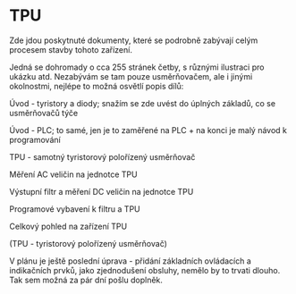 # TPU
Zde jdou poskytnuté dokumenty, které se podrobně zabývají celým procesem stavby tohoto zařízení.

Jedná se dohromady o cca 255 stránek četby, s různými ilustraci pro ukázku atd. Nezabývám se tam pouze usměrňovačem, ale i jinými okolnostmi, nejlépe to možná osvětlí popis dílů:

Úvod - tyristory a diody; snažím se zde uvést do úplných základů, co se usměrňovačů týče

Úvod - PLC; to samé, jen je to zaměřené na PLC + na konci je malý návod k programování

TPU - samotný tyristorový polořízený usměrňovač

Měření AC veličin na jednotce TPU

Výstupní filtr a měření DC veličin na jednotce TPU

Programové vybavení k filtru a TPU

Celkový pohled na zařízení TPU

(TPU - tyristorový polořízený usměrňovač)

V plánu je ještě poslední úprava - přidání základních ovládacích a indikačních prvků, jako zjednodušení obsluhy, nemělo by to trvati dlouho. Tak sem možná za pár dní pošlu doplněk.
